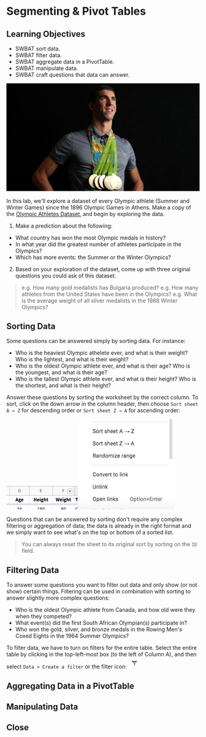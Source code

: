 # Segmenting & Pivot Tables

## Learning Objectives

* SWBAT sort data.
* SWBAT filter data.
* SWBAT aggregate data in a PivotTable.
* SWBAT manipulate data.
* SWBAT craft questions that data can answer.

![Michael Phelps](./images/michael-phelps.jpg)

In this lab, we'll explore a dataset of every Olympic athlete (Summer and Winter Games) since the 1896 Olympic Games in Athens. Make a copy of the [Olympic Athletes Dataset](https://docs.google.com/spreadsheets/d/1Q2iJtAOdec18Ufh_2lcvOLHSl37rDKOFfU5i4n1odqw/edit?usp=sharing), and begin by exploring the data.

1. Make a prediction about the following:
- What country has won the most Olympic medals in history?
- In what year did the greatest number of athletes participate in the Olympics?
- Which has more events: the Summer or the Winter Olympics?

2. Based on your exploration of the dataset, come up with three original questions you could ask of this dataset.
> e.g. How many gold medalists has Bulgaria produced?
> e.g. How many athletes from the United States have been in the Olympics?
> e.g. What is the average weight of all silver medalists in the 1988 Winter Olympics?

## Sorting Data

Some questions can be answered simply by sorting data. For instance:

- Who is the heaviest Olympic athelete ever, and what is their weight? Who is the lightest, and what is their weight?
- Who is the oldest Olympic athlete ever, and what is their age? Who is the youngest, and what is their age?
- Who is the tallest Olympic athlete ever, and what is their height? Who is the shortest, and what is their height?

Answer these questions by sorting the worksheet by the correct column. To sort, click on the down arrow in the column header, then choose `Sort sheet A → Z` for descending order or `Sort sheet Z → A` for ascending order:

![Click down in the column header](./images/sort-1.png)
![Choose how to sort the sheet](./images/sort-2.png)

Questions that can be answered by sorting don't require any complex filtering or aggregation of data; the data is already in the right format and we simply want to see what's on the top or bottom of a sorted list.

> You can always reset the sheet to its original sort by sorting on the `ID` field.

## Filtering Data

To answer some questions you want to filter out data and only show (or not show) certain things. Filtering can be used in combination with sorting to answer slightly more complex questions:

- Who is the oldest Olympic athlete from Canada, and how old were they when they competed?
- What event(s) did the first South African Olympian(s) participate in?
- Who won the gold, silver, and bronze medals in the Rowing Men's Coxed Eights in the 1964 Summer Olympics?

To filter data, we have to turn on filters for the entire table. Select the entire table by clicking in the top-left-most box (to the left of Column A), and then select `Data > Create a filter` or the filter icon: ![Filter icon](./images/filter.png)

## Aggregating Data in a PivotTable

## Manipulating Data

## Close
